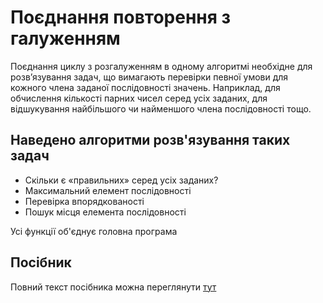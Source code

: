 # Поєднання повторення з галуженням

Поєднання циклу з розгалуженням в одному алгоритмі необхідне для розв’язування задач,
що вимагають перевірки певної умови для кожного члена заданої послідовності значень. 
Наприклад, для обчислення кількості парних чисел серед усіх заданих, для відшукування 
найбільшого чи найменшого члена послідовності тощо.

## Наведено алгоритми розв'язування таких задач

- Скільки є «правильних» серед усіх заданих?
- Максимальний елемент послідовності
- Перевірка впорядкованості
- Пошук місця елемента послідовності

Усі функції об'єднує головна програма

## Посібник
Повний текст посібника можна переглянути [тут](https://lnuittutor.github.io/)
